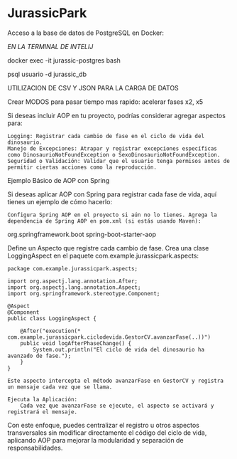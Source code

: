 # JurassicPark

 Acceso a la base de datos de PostgreSQL en Docker:

 *EN LA TERMINAL DE INTELIJ*

 docker exec -it jurassic-postgres bash
 
 psql usuario -d jurassic_db 

 UTILIZACION DE CSV Y JSON PARA LA CARGA DE DATOS
 

Crear MODOS para pasar tiempo mas rapido: acelerar fases x2, x5

Si deseas incluir AOP en tu proyecto, podrías considerar agregar aspectos para:

    Logging: Registrar cada cambio de fase en el ciclo de vida del dinosaurio.
    Manejo de Excepciones: Atrapar y registrar excepciones específicas como DinosaurioNotFoundException o SexoDinosaurioNotFoundException.
    Seguridad o Validación: Validar que el usuario tenga permisos antes de permitir ciertas acciones como la reproducción.

Ejemplo Básico de AOP con Spring

Si deseas aplicar AOP con Spring para registrar cada fase de vida, aquí tienes un ejemplo de cómo hacerlo:

    Configura Spring AOP en el proyecto si aún no lo tienes. Agrega la dependencia de Spring AOP en pom.xml (si estás usando Maven):

<dependency>
    <groupId>org.springframework.boot</groupId>
    <artifactId>spring-boot-starter-aop</artifactId>
</dependency>

Define un Aspecto que registre cada cambio de fase. Crea una clase LoggingAspect en el paquete com.example.jurassicpark.aspects:

    package com.example.jurassicpark.aspects;

    import org.aspectj.lang.annotation.After;
    import org.aspectj.lang.annotation.Aspect;
    import org.springframework.stereotype.Component;

    @Aspect
    @Component
    public class LoggingAspect {

        @After("execution(* com.example.jurassicpark.ciclodevida.GestorCV.avanzarFase(..))")
        public void logAfterPhaseChange() {
            System.out.println("El ciclo de vida del dinosaurio ha avanzado de fase.");
        }
    }

    Este aspecto intercepta el método avanzarFase en GestorCV y registra un mensaje cada vez que se llama.

    Ejecuta la Aplicación:
        Cada vez que avanzarFase se ejecute, el aspecto se activará y registrará el mensaje.

Con este enfoque, puedes centralizar el registro u otros aspectos transversales sin modificar directamente el código del ciclo de vida, aplicando AOP para mejorar la modularidad y separación de responsabilidades.